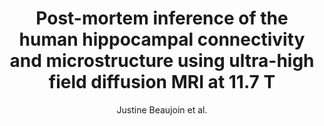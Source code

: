 ---
cat: gaia
subcat: ginkgo
bestof: false
author: Justine Beaujoin et al.
title: Post-mortem inference of the human hippocampal connectivity and microstructure using ultra-high field diffusion MRI at 11.7 T
journal: Brain Structure and Function
year: 2018
type: article
url: https -//doi.org/10.1007/s00429-018-1617-1
doi: 10.1007/s00429-018-1617-1
---